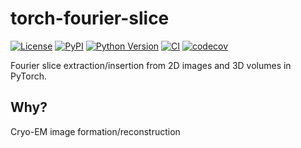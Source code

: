 # torch-fourier-slice

[![License](https://img.shields.io/pypi/l/torch-fourier-slice.svg?color=green)](https://github.com/alisterburt/torch-fourier-slice/raw/main/LICENSE)
[![PyPI](https://img.shields.io/pypi/v/torch-fourier-slice.svg?color=green)](https://pypi.org/project/torch-fourier-slice)
[![Python Version](https://img.shields.io/pypi/pyversions/torch-fourier-slice.svg?color=green)](https://python.org)
[![CI](https://github.com/alisterburt/torch-fourier-slice/actions/workflows/ci.yml/badge.svg)](https://github.com/alisterburt/torch-fourier-slice/actions/workflows/ci.yml)
[![codecov](https://codecov.io/gh/alisterburt/torch-fourier-slice/branch/main/graph/badge.svg)](https://codecov.io/gh/alisterburt/torch-fourier-slice)

Fourier slice extraction/insertion from 2D images and 3D volumes in PyTorch.

## Why?

Cryo-EM image formation/reconstruction

